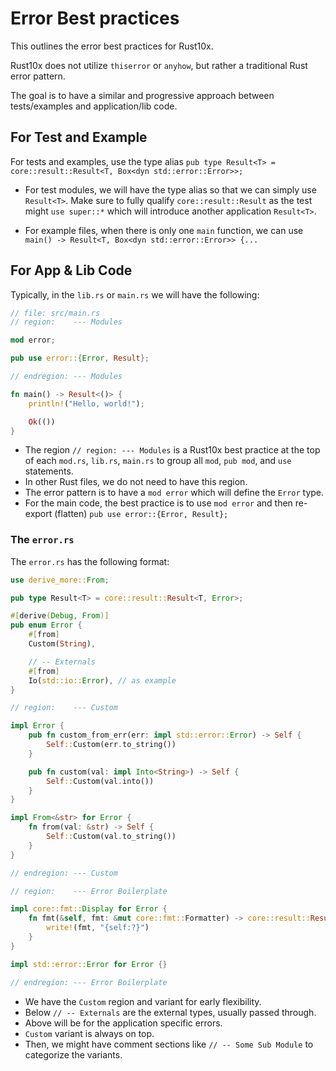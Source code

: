 # Error Best practices

This outlines the error best practices for Rust10x.

Rust10x does not utilize `thiserror` or `anyhow`, but rather a traditional Rust error pattern.

The goal is to have a similar and progressive approach between tests/examples and application/lib code.

## For Test and Example

For tests and examples, use the type alias `pub type Result<T> = core::result::Result<T, Box<dyn std::error::Error>>;`

- For test modules, we will have the type alias so that we can simply use `Result<T>`. Make sure to fully qualify `core::result::Result` as the test might `use super::*` which will introduce another application `Result<T>`.

- For example files, when there is only one `main` function, we can use `main() -> Result<T, Box<dyn std::error::Error>> {...`

## For App & Lib Code

Typically, in the `lib.rs` or `main.rs` we will have the following:

````rust
// file: src/main.rs
// region:    --- Modules

mod error;

pub use error::{Error, Result};

// endregion: --- Modules

fn main() -> Result<()> {
	println!("Hello, world!");

	Ok(())
}
````

- The region `// region: --- Modules` is a Rust10x best practice at the top of each `mod.rs`, `lib.rs`, `main.rs` to group all `mod`, `pub mod`, and `use` statements.
- In other Rust files, we do not need to have this region.
- The error pattern is to have a `mod error` which will define the `Error` type.
- For the main code, the best practice is to use `mod error` and then re-export (flatten) `pub use error::{Error, Result};`

### The `error.rs`

The `error.rs` has the following format:

````rust
use derive_more::From;

pub type Result<T> = core::result::Result<T, Error>;

#[derive(Debug, From)]
pub enum Error {
	#[from]
	Custom(String),

	// -- Externals
	#[from]
	Io(std::io::Error), // as example
}

// region:    --- Custom

impl Error {
	pub fn custom_from_err(err: impl std::error::Error) -> Self {
		Self::Custom(err.to_string())
	}

	pub fn custom(val: impl Into<String>) -> Self {
		Self::Custom(val.into())
	}
}

impl From<&str> for Error {
	fn from(val: &str) -> Self {
		Self::Custom(val.to_string())
	}
}

// endregion: --- Custom

// region:    --- Error Boilerplate

impl core::fmt::Display for Error {
	fn fmt(&self, fmt: &mut core::fmt::Formatter) -> core::result::Result<(), core::fmt::Error> {
		write!(fmt, "{self:?}")
	}
}

impl std::error::Error for Error {}

// endregion: --- Error Boilerplate
````

- We have the `Custom` region and variant for early flexibility.
- Below `// -- Externals` are the external types, usually passed through.
- Above will be for the application specific errors.
- `Custom` variant is always on top.
- Then, we might have comment sections like `// -- Some Sub Module` to categorize the variants.
